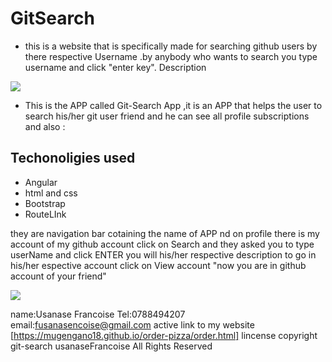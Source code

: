 # GitSearch
- this is a website that is specifically made for searching github users by there respective Username .by anybody who wants to search you type username and click "enter key".
Description
<img src="https://encrypted-tbn0.gstatic.com/images?q=tbn:ANd9GcQRiRHJuf5eJ-Cp8qIKuTOKjKaF0YuB9NB_fc-4wFFRu00QOOIC8w">



- This is the APP called Git-Search App ,it is an APP that helps the user to search his/her git user friend and he can see all profile subscriptions and also :


## Techonoligies used
- Angular
- html and css
- Bootstrap
- RouteLInk

they are navigation bar cotaining the name of APP nd on profile there is my account of my github account 
click on Search and they asked you to type  userName  and click ENTER you will his/her respective description
to go in his/her espective account click on View account "now you are in github account of your friend"

<img src="https://encrypted-tbn0.gstatic.com/images?q=tbn:ANd9GcQPbm6ckr0MxiuGS5TvoulYCNJCATjXmGrKnsQQ9RV0HYYQKi-l">


name:Usanase Francoise
Tel:0788494207
email:fusanasencoise@gmail.com
active link to my website
[https://mugengano18.github.io/order-pizza/order.html]
lincense
copyright git-search usanaseFrancoise All Rights Reserved
